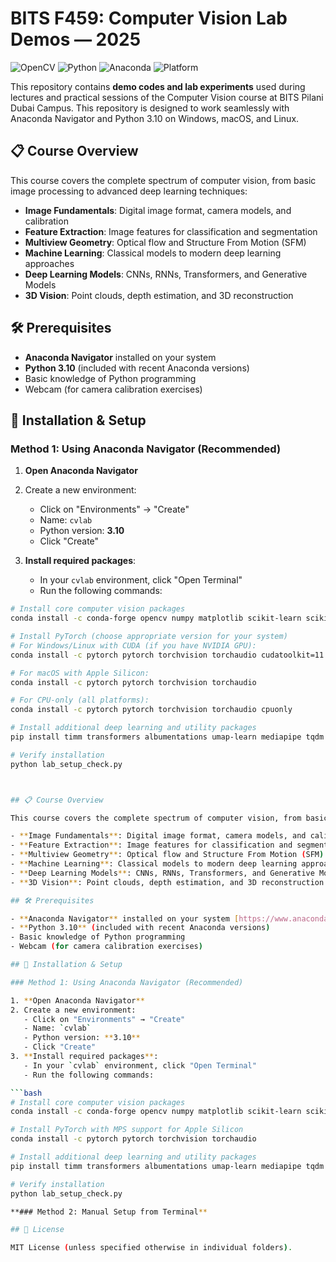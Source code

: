 # BITS F459: Computer Vision Lab Demos — 2025

![OpenCV](https://img.shields.io/badge/OpenCV-5.0%2B-green.svg)
![Python](https://img.shields.io/badge/Python-3.10%2B-blue.svg)
![Anaconda](https://img.shields.io/badge/Anaconda-Compatible-orange.svg)
![Platform](https://img.shields.io/badge/Platform-Windows%20%7C%20macOS%20%7C%20Linux-lightgrey.svg)

This repository contains **demo codes and lab experiments** used during lectures and practical sessions of the Computer Vision course at BITS Pilani Dubai Campus. This repository is designed to work seamlessly with Anaconda Navigator and Python 3.10 on Windows, macOS, and Linux.

## 📋 Course Overview

This course covers the complete spectrum of computer vision, from basic image processing to advanced deep learning techniques:

- **Image Fundamentals**: Digital image format, camera models, and calibration
- **Feature Extraction**: Image features for classification and segmentation
- **Multiview Geometry**: Optical flow and Structure From Motion (SFM)
- **Machine Learning**: Classical models to modern deep learning approaches
- **Deep Learning Models**: CNNs, RNNs, Transformers, and Generative Models
- **3D Vision**: Point clouds, depth estimation, and 3D reconstruction

## 🛠️ Prerequisites

- **Anaconda Navigator** installed on your system
- **Python 3.10** (included with recent Anaconda versions)
- Basic knowledge of Python programming
- Webcam (for camera calibration exercises)

## 🚀 Installation & Setup

### Method 1: Using Anaconda Navigator (Recommended)

1. **Open Anaconda Navigator**
2. Create a new environment:
   - Click on "Environments" → "Create"
   - Name: `cvlab`
   - Python version: **3.10**
   - Click "Create"

3. **Install required packages**:
   - In your `cvlab` environment, click "Open Terminal"
   - Run the following commands:

```bash
# Install core computer vision packages
conda install -c conda-forge opencv numpy matplotlib scikit-learn scikit-image pillow

# Install PyTorch (choose appropriate version for your system)
# For Windows/Linux with CUDA (if you have NVIDIA GPU):
conda install -c pytorch pytorch torchvision torchaudio cudatoolkit=11.7

# For macOS with Apple Silicon:
conda install -c pytorch pytorch torchvision torchaudio

# For CPU-only (all platforms):
conda install -c pytorch pytorch torchvision torchaudio cpuonly

# Install additional deep learning and utility packages
pip install timm transformers albumentations umap-learn mediapipe tqdm jupyterlab

# Verify installation
python lab_setup_check.py



## 📋 Course Overview

This course covers the complete spectrum of computer vision, from basic image processing to advanced deep learning techniques:

- **Image Fundamentals**: Digital image format, camera models, and calibration
- **Feature Extraction**: Image features for classification and segmentation
- **Multiview Geometry**: Optical flow and Structure From Motion (SFM)
- **Machine Learning**: Classical models to modern deep learning approaches
- **Deep Learning Models**: CNNs, RNNs, Transformers, and Generative Models
- **3D Vision**: Point clouds, depth estimation, and 3D reconstruction

## 🛠️ Prerequisites

- **Anaconda Navigator** installed on your system [https://www.anaconda.com/download](https://www.anaconda.com/download)
- **Python 3.10** (included with recent Anaconda versions)
- Basic knowledge of Python programming
- Webcam (for camera calibration exercises)

## 🚀 Installation & Setup

### Method 1: Using Anaconda Navigator (Recommended)

1. **Open Anaconda Navigator**
2. Create a new environment:
   - Click on "Environments" → "Create"
   - Name: `cvlab`
   - Python version: **3.10**
   - Click "Create"
3. **Install required packages**:
   - In your `cvlab` environment, click "Open Terminal"
   - Run the following commands:

```bash
# Install core computer vision packages
conda install -c conda-forge opencv numpy matplotlib scikit-learn scikit-image pillow

# Install PyTorch with MPS support for Apple Silicon
conda install -c pytorch pytorch torchvision torchaudio

# Install additional deep learning and utility packages
pip install timm transformers albumentations umap-learn mediapipe tqdm jupyterlab

# Verify installation
python lab_setup_check.py

**### Method 2: Manual Setup from Terminal**

## 📜 License

MIT License (unless specified otherwise in individual folders).

